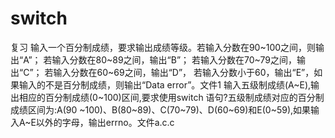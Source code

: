 # switch
复习
输入一个百分制成绩，要求输出成绩等级。若输入分数在90~100之间，则输出“A”； 若输入分数在80~89之间，输出“B”； 若输入分数在70~79之间，输出“C”； 若输入分数在60~69之间，输出“D”， 若输入分数小于60，输出“E”，如果输入的不是百分制成绩，则输出“Data error”。文件1
输入五级制成绩(A~E),输出相应的百分制成绩(0~100)区间,要求使用switch 语句?五级制成绩对应的百分制成绩区间为:A(90 ~100)、B(80~89)、C(70~79)、D(60~69)和E(0~59),如果输入A~E以外的字母，输出errno。文件a.c.c
